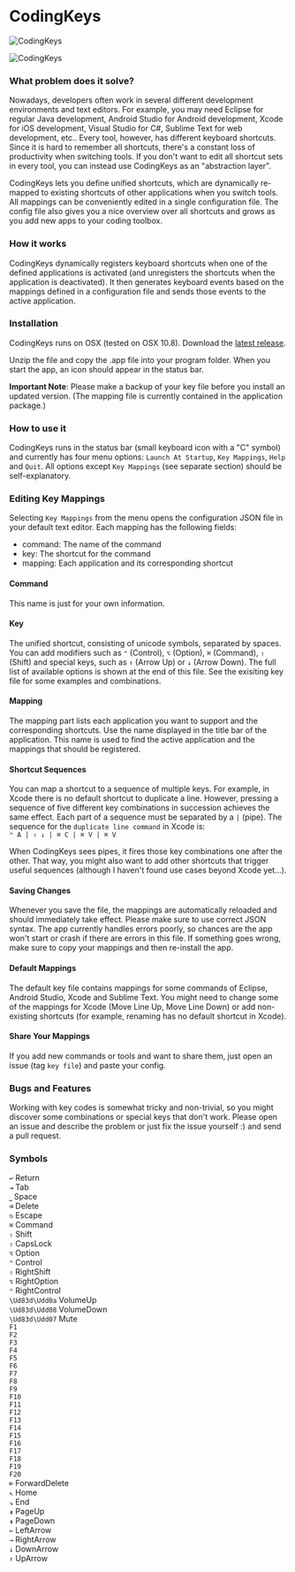 CodingKeys
==========

![CodingKeys](https://github.com/fe9lix/CodingKeys/blob/gh-pages/images/codingkeys-statusbar.png?raw=true)

![CodingKeys](https://github.com/fe9lix/CodingKeys/blob/gh-pages/images/codingkeys-menu.png?raw=true)

### What problem does it solve?

Nowadays, developers often work in several different development environments and text editors. 
For example, you may need Eclipse for regular Java development, Android Studio for Android development, 
Xcode for iOS development, Visual Studio for C#, Sublime Text for web development, etc..
Every tool, however, has different keyboard shortcuts. Since it is hard to remember all shortcuts, 
there's a constant loss of productivity when switching tools. If you don't want to edit all shortcut
sets in every tool, you can instead use CodingKeys as an "abstraction layer". 

CodingKeys lets you define unified shortcuts, which are dynamically re-mapped to existing shortcuts of 
other applications when you switch tools. All mappings can be conveniently edited in a single configuration 
file. The config file also gives you a nice overview over all shortcuts and grows as you add new apps to 
your coding toolbox.

### How it works

CodingKeys dynamically registers keyboard shortcuts when one of the defined applications is activated 
(and unregisters the shortcuts when the application is deactivated). It then generates keyboard 
events based on the mappings defined in a configuration file and sends those events to the active 
application. 

### Installation
CodingKeys runs on OSX (tested on OSX 10.8). Download the [latest release](https://github.com/fe9lix/CodingKeys/releases/latest). 

Unzip the file and copy the .app file into your program folder. 
When you start the app, an icon should appear in the status bar.

**Important Note**: Please make a backup of your key file before you install an updated version.
(The mapping file is currently contained in the application package.)

### How to use it

CodingKeys runs in the status bar (small keyboard icon with a "C" symbol) and currently has four menu 
options: `Launch At Startup`, `Key Mappings`, `Help` and `Quit`. All options except `Key Mappings`
(see separate section) should be self-explanatory. 

### Editing Key Mappings

Selecting `Key Mappings` from the menu opens the configuration JSON file in your default text editor. 
Each mapping has the following fields: 

- command: The name of the command
- key: The shortcut for the command
- mapping: Each application and its corresponding shortcut

#### Command
This name is just for your own information.

#### Key
The unified shortcut, consisting of unicode symbols, separated by spaces. 
You can add modifiers such as `⌃` (Control), `⌥` (Option), `⌘` (Command), `⇧` (Shift) and special keys,
such as `↑` (Arrow Up) or `↓` (Arrow Down). The full list of available options is shown at the end of this 
file. See the exisiting key file for some examples and combinations.

#### Mapping
The mapping part lists each application you want to support and the corresponding shortcuts. Use the name 
displayed in the title bar of the application. This name is used to find the active application and the 
mappings that should be registered.

#### Shortcut Sequences
You can map a shortcut to a sequence of multiple keys. For example, in Xcode there is no default shortcut
to duplicate a line. However, pressing a sequence of five different key combinations in succession 
achieves the same effect. Each part of a sequence must be separated by a `|` (pipe). The sequence for the 
`duplicate line command` in Xcode is:  
`⌃ A | ⇧ ↓ | ⌘ C | ⌘ V | ⌘ V`

When CodingKeys sees pipes, it fires those key combinations one after the other. That way, you might also 
want to add other shortcuts that trigger useful sequences (although I haven't found use cases beyond
Xcode yet...).

#### Saving Changes
Whenever you save the file, the mappings are automatically reloaded and should immediately take effect.
Please make sure to use correct JSON syntax. The app currently handles errors poorly, 
so chances are the app won't start or crash if there are errors in this file. If something goes wrong, 
make sure to copy your mappings and then re-install the app.

#### Default Mappings
The default key file contains mappings for some commands of Eclipse, Android Studio, Xcode and Sublime Text. 
You might need to change some of the mappings for Xcode (Move Line Up, Move Line Down) or add non-existing
shortcuts (for example, renaming has no default shortcut in Xcode).

#### Share Your Mappings
If you add new commands or tools and want to share them, just open an issue (tag `key file`) and paste your
config.

### Bugs and Features
Working with key codes is somewhat tricky and non-trivial, so you might discover some combinations or special 
keys that don't work. Please open an issue and describe the problem or just fix the issue yourself :) and 
send a pull request.

### Symbols
`↩` Return  
`⇥` Tab  
`⎵` Space  
`⌫` Delete  
`⎋` Escape  
`⌘` Command  
`⇧` Shift  
`⇪` CapsLock  
`⌥` Option  
`⌃` Control  
`⇧` RightShift  
`⌥` RightOption  
`⌃` RightControl  
`\Ud83d\Udd0a` VolumeUp  
`\Ud83d\Udd08` VolumeDown  
`\Ud83d\Udd07` Mute  
`F1`  
`F2`  
`F3`  
`F4`  
`F5`  
`F6`  
`F7`  
`F8`  
`F9`  
`F10`  
`F11`  
`F12`  
`F13`  
`F14`  
`F15`  
`F16`  
`F17`  
`F18`  
`F19`  
`F20`  
`⌦` ForwardDelete  
`↖` Home  
`↘` End  
`⇞` PageUp  
`⇟` PageDown  
`←` LeftArrow  
`→` RightArrow  
`↓` DownArrow  
`↑` UpArrow  
